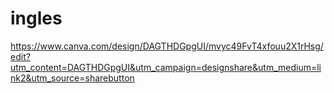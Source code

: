 # ingles

https://www.canva.com/design/DAGTHDGpgUI/mvyc49FvT4xfouu2X1rHsg/edit?utm_content=DAGTHDGpgUI&utm_campaign=designshare&utm_medium=link2&utm_source=sharebutton
